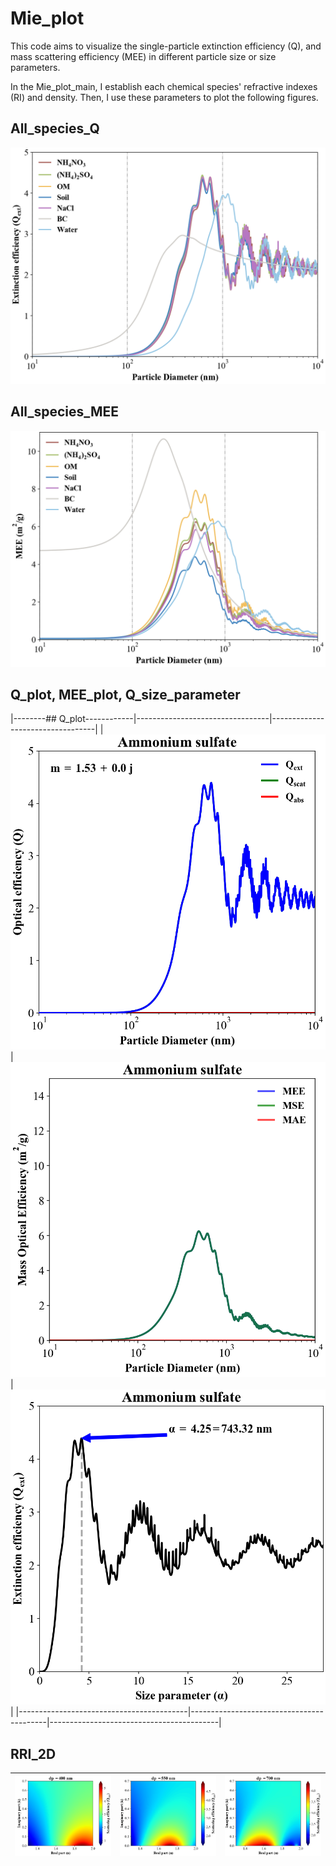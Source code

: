 # Mie_plot
This code aims to visualize the single-particle extinction efficiency (Q), and mass scattering efficiency (MEE) in different particle size or size parameters.

In the Mie_plot_main, I establish each chemical species' refractive indexes (RI) and density. Then, I use these parameters to plot the following figures. 


## All_species_Q
![all_ext](./Figure/Q_ALL_ext.png)


## All_species_MEE
![all_ext](./Figure/MEE_ALL_ext.png)


## Q_plot, MEE_plot, Q_size_parameter
|--------## Q_plot------------|---------------------------------|----------------------------------|
| ![all_ext](./Figure/Q_AS.png) | ![all_ext](./Figure/MEE_AS.png) | ![all_ext](./Figure/Q_sp_AS.png) |
|------------------------------------------|------------------------------------------|------------------------------------------|





## RRI_2D
| ![RRI_ext_400](./Figure/RRI_ext_400.png) | ![RRI_ext_550](./Figure/RRI_ext_550.png) | ![RRI_ext_700](./Figure/RRI_ext_700.png) |
|------------------------------------------|------------------------------------------|------------------------------------------|
